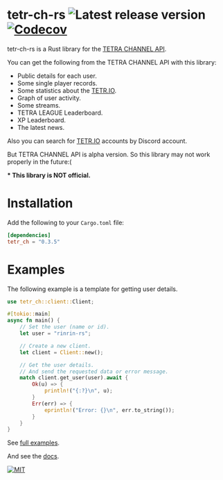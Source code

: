 # tetr-ch-rs ![Latest release version](https://img.shields.io/github/v/release/Rinrin0413/tetr-ch-rs?color=007722&label=Latest%20release&style=flat-square) [![Codecov](https://img.shields.io/codecov/c/github/Rinrin0413/tetr-ch-rs?color=%23ff0077&logo=Codecov&style=flat-square)](https://app.codecov.io/gh/Rinrin0413/tetr-ch-rs)

tetr-ch-rs is a Rust library for the [TETRA CHANNEL API](https://tetr.io/about/api/).

You can get the following from the TETRA CHANNEL API with this library:

- Public details for each user.
- Some single player records.
- Some statistics about the [TETR.IO](https://tetr.io).
- Graph of user activity.
- Some streams.
- TETRA LEAGUE Leaderboard.
- XP Leaderboard.
- The latest news.

Also you can search for [TETR.IO](https://tetr.io) accounts by Discord account.

But TETRA CHANNEL API is alpha version.
So this library may not work properly in the future:(

**\* This library is NOT official.**

# Installation

Add the following to your `Cargo.toml` file:

```toml
[dependencies]
tetr_ch = "0.3.5"
```

# Examples

The following example is a template for getting user details.

```rust
use tetr_ch::client::Client;

#[tokio::main]
async fn main() {
    // Set the user (name or id).
    let user = "rinrin-rs";

    // Create a new client.
    let client = Client::new();

    // Get the user details.
    // And send the requested data or error message.
    match client.get_user(user).await {
        Ok(u) => {
            println!("{:?}\n", u);
        }
        Err(err) => {
            eprintln!("Error: {}\n", err.to_string());
        }
    }
}
```

See [full examples](./examples/).

And see the [docs](https://docs.rs/tetr_ch).

[![MIT](https://img.shields.io/github/license/Rinrin0413/tetr-ch-rs?color=%23A11D32&style=for-the-badge)](./LICENSE)
